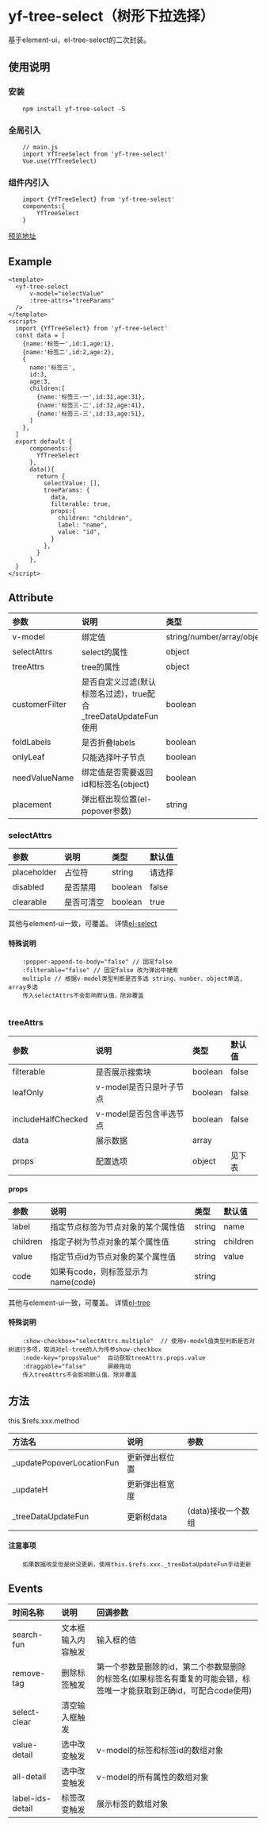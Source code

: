 # yf-tree-select（树形下拉选择）

基于element-ui，el-tree-select的二次封装。

## 使用说明
### 安装
```
    npm install yf-tree-select -S
```
### 全局引入
```
    // main.js
    import YfTreeSelect from 'yf-tree-select'
    Vue.use(YfTreeSelect)
```
### 组件内引入
```
    import {YfTreeSelect} from 'yf-tree-select'
    components:{
        YfTreeSelect
    }
```
[预览地址](https://coollawliet.github.io/yf-tree-select/dist/)
## Example 
```vue
<template>
  <yf-tree-select
      v-model="selectValue"
      :tree-attrs="treeParams"
  />
</template>
<script>
  import {YfTreeSelect} from 'yf-tree-select'
  const data = [
    {name:'标签一',id:1,age:1},
    {name:'标签二',id:2,age:2},
    {
      name:'标签三',
      id:3,
      age:3,
      children:[
        {name:'标签三-一',id:31,age:31},
        {name:'标签三-二',id:32,age:41},
        {name:'标签三-三',id:33,age:51},
      ]
    },
  ]
  export default {
      components:{
        YfTreeSelect
      },
      data(){
        return {
          selectValue: [],
          treeParams: {
            data,
            filterable: true,
            props:{
              children: "children",
              label: "name",
              value: "id",
            }
          },
        }  
      },
  }
</script>

```
## Attribute

| 参数             | 说明                                          | 类型                         | 默认值    |
|:---------------|:--------------------------------------------|:---------------------------|:-------|
| v-model        | 绑定值                                         | string/number/array/object |        |
| selectAttrs    | select的属性                                   | object                     | 见下表    |
| treeAttrs      | tree的属性                                     | object                     | 见下表    |
| customerFilter | 是否自定义过滤(默认标签名过滤)，true配合_treeDataUpdateFun使用 | boolean                    | false  |
| foldLabels     | 是否折叠labels                                  | boolean                    | false  |
| onlyLeaf       | 只能选择叶子节点                                    | boolean                    | false  |
| needValueName  | 绑定值是否需要返回id和标签名(object)                     | boolean                    | false  |
| placement      | 弹出框出现位置(el-popover参数)                       | string                     | bottom |

### selectAttrs
| 参数          | 说明    | 类型      | 默认值   |
|:------------|:------|:--------|:------|
| placeholder | 占位符   | string  | 请选择   |
| disabled    | 是否禁用  | boolean | false |
| clearable   | 是否可清空 | boolean | true  |

其他与element-ui一致，可覆盖。 详情[el-select](https://element.eleme.io/#/zh-CN/component/select)


#### 特殊说明
```
    :popper-append-to-body="false" // 固定false
    :filterable="false" // 固定false 改为弹出中搜索
    multiple // 根据v-model类型判断是否多选 string、number、object单选, array多选
    传入selectAttrs不会影响默认值，除非覆盖
    
```
### treeAttrs
| 参数                   | 说明                                                 | 类型      | 默认值   |
|:---------------------|:---------------------------------------------------|:--------|:------|
| filterable           | 是否展示搜索块                                            | boolean | false |
| leafOnly             | v-model是否只是叶子节点                                    | boolean | false |
| includeHalfChecked   | v-model是否包含半选节点                                    | boolean | false |
| data                 | 展示数据	                                              | array   |       |
| props                | 配置选项	                                              | object  | 见下表   |

#### props
    
| 参数       | 说明                       | 类型     | 默认值      |
|:---------|:-------------------------|:-------|:---------|
| label    | 指定节点标签为节点对象的某个属性值        | string | name     |
| children | 指定子树为节点对象的某个属性值          | string | children |
| value    | 指定节点id为节点对象的某个属性值        | string | value    |
| code     | 如果有code，则标签显示为name(code) | string |          |

其他与element-ui一致，可覆盖。 详情[el-tree](https://element.eleme.io/#/zh-CN/component/tree)

#### 特殊说明
```
    :show-checkbox="selectAttrs.multiple"  // 使用v-model值类型判断是否对树进行多项，取消对el-tree的人为传参show-checkbox
    :node-key="propsValue"  自动获取treeAttrs.props.value
    :draggable="false"      屏蔽拖动
    传入treeAttrs不会影响默认值，除非覆盖
```
## 方法
this.$refs.xxx.method

| 方法名                       | 说明      | 参数           |
|:--------------------------|:--------|:-------------|
| _updatePopoverLocationFun | 更新弹出框位置 |              |
| _updateH                  | 更新弹出框宽度 |              |
| _treeDataUpdateFun        | 更新树data | (data)接收一个数组 |

#### 注意事项
```
    如果数据改变但是树没更新，使用this.$refs.xxx._treeDataUpdateFun手动更新
```

## Events
| 时间名称             | 说明        | 回调参数                                                            |
|:-----------------|:----------|:----------------------------------------------------------------|
| search-fun       | 文本框输入内容触发 | 输入框的值                                                           |
| remove-tag       | 删除标签触发    | 第一个参数是删除的id，第二个参数是删除的标签名(如果标签名有重复的可能会错，标签唯一才能获取到正确id，可配合code使用) |
| select-clear     | 清空输入框触发   |                                                                 |
| value-detail     | 选中改变触发    | v-model的标签和标签id的数组对象                                            |
| all-detail       | 选中改变触发    | v-model的所有属性的数组对象                                               |
| label-ids-detail | 标签改变触发    | 展示标签的数组对象                                                       |
